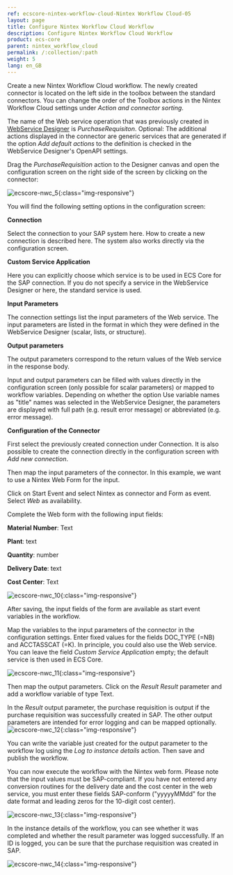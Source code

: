 ```yaml
---
ref: ecscore-nintex-workflow-cloud-Nintex Workflow Cloud-05
layout: page
title: Configure Nintex Workflow Cloud Workflow
description: Configure Nintex Workflow Cloud Workflow
product: ecs-core
parent: nintex_workflow_cloud
permalink: /:collection/:path
weight: 5
lang: en_GB
---
```


Create a new Nintex Workflow Cloud workflow. The newly created connector is located on the left side in the toolbox between the standard connectors. You can change the order of the Toolbox actions in the Nintex Workflow Cloud settings under *Action and connector sorting*.

The name of the Web service operation that was previously created in [WebService Designer](../../webservices) is *PurchaseRequisiton*. Optional: The additional actions displayed in the connector are generic services that are generated if the option *Add default actions* to the definition is checked in the WebService Designer's OpenAPI settings.  

Drag the *PurchaseRequisition* action to the Designer canvas and open the configuration screen on the right side of the screen by clicking on the connector: 

![ecscore-nwc_5](/img/content/ecscore-nwc_5.png){:class="img-responsive"}

You will find the following setting options in the configuration screen:

**Connection**

Select the connection to your SAP system here. How to create a new connection is described here. The system also works directly via the configuration screen.  

**Custom Service Application**

Here you can explicitly choose which service is to be used in ECS Core for the SAP connection. If you do not specify a service in the WebService Designer or here, the standard service is used. 

**Input Parameters**

The connection settings list the input parameters of the Web service. The input parameters are listed in the format in which they were defined in the WebService Designer (scalar, lists, or structure).

**Output parameters**

The output parameters correspond to the return values of the Web service in the response body. 

Input and output parameters can be filled with values directly in the configuration screen (only possible for scalar parameters) or mapped to workflow variables.
Depending on whether the option Use variable names as "title" names was selected in the WebService Designer, the parameters are displayed with full path (e.g. result error message) or abbreviated (e.g. error message).  


**Configuration of the Connector**

First select the previously created connection under Connection. It is also possible to create the connection directly in the configuration screen with *Add new connection*. 

Then map the input parameters of the connector. In this example, we want to use a Nintex Web Form for the input. 

Click on Start Event and select Nintex as connector and Form as event. Select *Web* as availability. 

Complete the Web form with the following input fields:


**Material Number**: Text 

**Plant**: text

**Quantity**: number 

**Delivery Date**: text

**Cost Center**: Text 

![ecscore-nwc_10](/img/content/ecscore-nwc_10.png){:class="img-responsive"}

After saving, the input fields of the form are available as start event variables in the workflow. 

Map the variables to the input parameters of the connector in the configuration settings. Enter fixed values for the fields DOC_TYPE (=NB) and ACCTASSCAT (=K). In principle, you could also use the Web service. You can leave the field *Custom Service Application* empty; the default service is then used in ECS Core. 

![ecscore-nwc_11](/img/content/ecscore-nwc_11.png){:class="img-responsive"}

Then map the output parameters. Click on the *Result Result* parameter and add a workflow variable of type Text. 

In the *Result* output parameter, the purchase requisition is output if the purchase requisition was successfully created in SAP. The other output parameters are intended for error logging and can be mapped optionally.  
![ecscore-nwc_12](/img/content/ecscore-nwc_12.png){:class="img-responsive"}

You can write the variable just created for the output parameter to the workflow log using the *Log to instance details* action. 
Then save and publish the workflow.


You can now execute the workflow with the Nintex web form. Please note that the input values must be SAP-compliant. If you have not entered any conversion routines for the delivery date and the cost center in the web service, you must enter these fields SAP-conform ("yyyyyMMdd" for the date format and leading zeros for the 10-digit cost center).

![ecscore-nwc_13](/img/content/ecscore-nwc_13.png){:class="img-responsive"}

In the instance details of the workflow, you can see whether it was completed and whether the result parameter was logged successfully. If an ID is logged, you can be sure that the purchase requisition was created in SAP. 

![ecscore-nwc_14](/img/content/ecscore-nwc_14.png){:class="img-responsive"}

